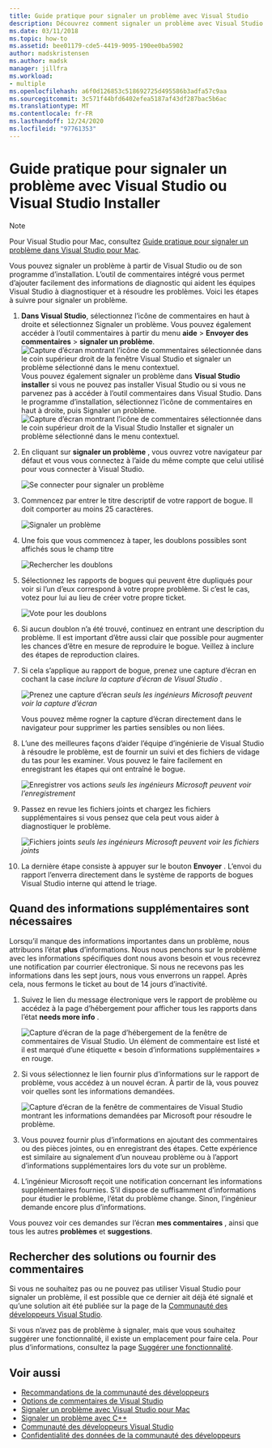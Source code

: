 ```yaml
---
title: Guide pratique pour signaler un problème avec Visual Studio
description: Découvrez comment signaler un problème avec Visual Studio.
ms.date: 03/11/2018
ms.topic: how-to
ms.assetid: bee01179-cde5-4419-9095-190ee0ba5902
author: madskristensen
ms.author: madsk
manager: jillfra
ms.workload:
- multiple
ms.openlocfilehash: a6f0d126853c518692725d495586b3adfa57c9aa
ms.sourcegitcommit: 3c571f44bfd6402efea5187af43df287bac5b6ac
ms.translationtype: MT
ms.contentlocale: fr-FR
ms.lasthandoff: 12/24/2020
ms.locfileid: "97761353"
---
```

# <a name="how-to-report-a-problem-with-visual-studio-or-visual-studio-installer"></a>Guide pratique pour signaler un problème avec Visual Studio ou Visual Studio Installer

> [!NOTE]
> Pour Visual Studio pour Mac, consultez [Guide pratique pour signaler un problème dans Visual Studio pour Mac](/visualstudio/mac/report-a-problem).

Vous pouvez signaler un problème à partir de Visual Studio ou de son programme d’installation. L’outil de commentaires intégré vous permet d’ajouter facilement des informations de diagnostic qui aident les équipes Visual Studio à diagnostiquer et à résoudre les problèmes. Voici les étapes à suivre pour signaler un problème.

1. **Dans Visual Studio**, sélectionnez l’icône de commentaires en haut à droite et sélectionnez Signaler un problème. Vous pouvez également accéder à l’outil commentaires à partir du menu **aide**  >  **Envoyer des commentaires**  >  **signaler un problème**.
![Capture d’écran montrant l’icône de commentaires sélectionnée dans le coin supérieur droit de la fenêtre Visual Studio et signaler un problème sélectionné dans le menu contextuel.](media/feedback-button.png)
Vous pouvez également signaler un problème dans **Visual Studio installer** si vous ne pouvez pas installer Visual Studio ou si vous ne parvenez pas à accéder à l’outil commentaires dans Visual Studio.  Dans le programme d’installation, sélectionnez l’icône de commentaires en haut à droite, puis Signaler un problème.
![Capture d’écran montrant l’icône de commentaires sélectionnée dans le coin supérieur droit de la Visual Studio Installer et signaler un problème sélectionné dans le menu contextuel.](media/installer.png)

1. En cliquant sur **signaler un problème** , vous ouvrez votre navigateur par défaut et vous vous connectez à l’aide du même compte que celui utilisé pour vous connecter à Visual Studio.

   ![Se connecter pour signaler un problème](../ide/media/feedback-browser-top.png)

1. Commencez par entrer le titre descriptif de votre rapport de bogue. Il doit comporter au moins 25 caractères.

    ![Signaler un problème](../ide/media/feedback-report.png)

1. Une fois que vous commencez à taper, les doublons possibles sont affichés sous le champ titre

    ![Rechercher les doublons](../ide/media/feedback-search.png)

1. Sélectionnez les rapports de bogues qui peuvent être dupliqués pour voir si l’un d’eux correspond à votre propre problème. Si c’est le cas, votez pour lui au lieu de créer votre propre ticket.

    ![Vote pour les doublons](../ide/media/feedback-duplicate.png)

2. Si aucun doublon n’a été trouvé, continuez en entrant une description du problème. Il est important d’être aussi clair que possible pour augmenter les chances d’être en mesure de reproduire le bogue. Veillez à inclure des étapes de reproduction claires.

3. Si cela s’applique au rapport de bogue, prenez une capture d’écran en cochant la case *inclure la capture d’écran de Visual Studio* .

    ![Prenez une capture d’écran ](../ide/media/feedback-screenshot.png) *seuls les ingénieurs Microsoft peuvent voir la capture d’écran*

    Vous pouvez même rogner la capture d’écran directement dans le navigateur pour supprimer les parties sensibles ou non liées.

4. L’une des meilleures façons d’aider l’équipe d’ingénierie de Visual Studio à résoudre le problème, est de fournir un suivi et des fichiers de vidage du tas pour les examiner. Vous pouvez le faire facilement en enregistrant les étapes qui ont entraîné le bogue.

    ![Enregistrer vos actions ](../ide/media/feedback-recording.png) *seuls les ingénieurs Microsoft peuvent voir l’enregistrement*

5. Passez en revue les fichiers joints et chargez les fichiers supplémentaires si vous pensez que cela peut vous aider à diagnostiquer le problème.

    ![Fichiers joints ](../ide/media/feedback-attachments.png) *seuls les ingénieurs Microsoft peuvent voir les fichiers joints*

6. La dernière étape consiste à appuyer sur le bouton **Envoyer** . L’envoi du rapport l’enverra directement dans le système de rapports de bogues Visual Studio interne qui attend le triage.

## <a name="when-further-information-is-needed"></a>Quand des informations supplémentaires sont nécessaires

Lorsqu’il manque des informations importantes dans un problème, nous attribuons l’état **plus** d’informations. Nous nous penchons sur le problème avec les informations spécifiques dont nous avons besoin et vous recevrez une notification par courrier électronique. Si nous ne recevons pas les informations dans les sept jours, nous vous enverrons un rappel. Après cela, nous fermons le ticket au bout de 14 jours d’inactivité.

1. Suivez le lien du message électronique vers le rapport de problème ou accédez à la page d’hébergement pour afficher tous les rapports dans l’état **needs more info** .

    ![Capture d’écran de la page d’hébergement de la fenêtre de commentaires de Visual Studio. Un élément de commentaire est listé et il est marqué d’une étiquette « besoin d’informations supplémentaires » en rouge.](../ide/media/feedback-my-feedback.png)

1. Si vous sélectionnez le lien fournir plus d’informations sur le rapport de problème, vous accédez à un nouvel écran. À partir de là, vous pouvez voir quelles sont les informations demandées.

   ![Capture d’écran de la fenêtre de commentaires de Visual Studio montrant les informations demandées par Microsoft pour résoudre le problème.](../ide/media/feedback-need-more-info.png)

1. Vous pouvez fournir plus d’informations en ajoutant des commentaires ou des pièces jointes, ou en enregistrant des étapes. Cette expérience est similaire au signalement d’un nouveau problème ou à l’apport d’informations supplémentaires lors du vote sur un problème.

1. L’ingénieur Microsoft reçoit une notification concernant les informations supplémentaires fournies. S’il dispose de suffisamment d’informations pour étudier le problème, l’état du problème change. Sinon, l’ingénieur demande encore plus d’informations.

Vous pouvez voir ces demandes sur l’écran **mes commentaires** , ainsi que tous les autres **problèmes** et **suggestions**.

## <a name="search-for-solutions-or-provide-feedback"></a>Rechercher des solutions ou fournir des commentaires

Si vous ne souhaitez pas ou ne pouvez pas utiliser Visual Studio pour signaler un problème, il est possible que ce dernier ait déjà été signalé et qu’une solution ait été publiée sur la page de la [Communauté des développeurs Visual Studio](https://developercommunity2.visualstudio.com/search?space=8).

Si vous n’avez pas de problème à signaler, mais que vous souhaitez suggérer une fonctionnalité, il existe un emplacement pour faire cela. Pour plus d’informations, consultez la page [Suggérer une fonctionnalité](https://aka.ms/feedback/suggest?space=8).

## <a name="see-also"></a>Voir aussi

* [Recommandations de la communauté des développeurs](./developer-community-guidelines.md)
* [Options de commentaires de Visual Studio](../ide/feedback-options.md)
* [Signaler un problème avec Visual Studio pour Mac](/visualstudio/mac/report-a-problem)
* [Signaler un problème avec C++](/cpp/how-to-report-a-problem-with-the-visual-cpp-toolset)
* [Communauté des développeurs Visual Studio](https://aka.ms/feedback/suggest?space=8)
* [Confidentialité des données de la communauté des développeurs](developer-community-privacy.md)
